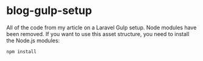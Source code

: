 blog-gulp-setup
===============

All of the code from my article on a Laravel Gulp setup.
Node modules have been removed. If you want to use this asset structure, you need to install the Node.js modules:

    npm install
